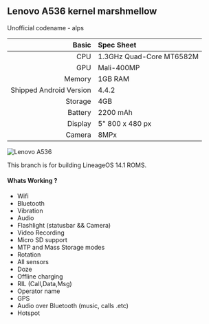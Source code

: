 ## Lenovo A536 kernel marshmellow
Unofficial codename - alps

Basic   | Spec Sheet
-------:|:-------------------------
CPU     | 1.3GHz Quad-Core MT6582M
GPU     | Mali-400MP
Memory  | 1GB RAM
Shipped Android Version | 4.4.2
Storage | 4GB
Battery | 2200 mAh
Display | 5" 800 x 480 px
Camera  | 8MPx

![Lenovo A536](https://static.digit.in/default/e847c21bb55d19b7bbc47f7add79e07ae12d2e17.jpeg)

This branch is for building LineageOS 14.1 ROMS.

#### Whats Working ?
 * Wifi
 * Bluetooth
 * Vibration
 * Audio
 * Flashlight (statusbar && Camera)
 * Video Recording
 * Micro SD support
 * MTP and Mass Storage modes
 * Rotation
 * All sensors
 * Doze
 * Offline charging
 * RIL (Call,Data,Msg)
 * Operator name
 * GPS
 * Audio over Bluetooth (music, calls .etc)
 * Hotspot
 
